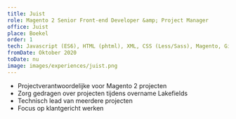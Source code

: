 ```yaml
---
title: Juist
role: Magento 2 Senior Front-end Developer &amp; Project Manager
office: Juist
place: Boekel
order: 1
tech: Javascript (ES6), HTML (phtml), XML, CSS (Less/Sass), Magento, Git, Figma, Gulp, Grunt, Webpack
fromDate: Oktober 2020
toDate: nu
image: images/experiences/juist.png
---
```


- Projectverantwoordelijke voor Magento 2 projecten
- Zorg gedragen over projecten tijdens overname Lakefields
- Technisch lead van meerdere projecten
- Focus op klantgericht werken